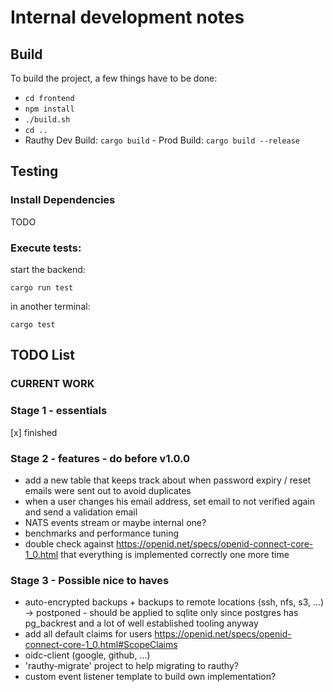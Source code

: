 # Internal development notes

## Build

To build the project, a few things have to be done:
- `cd frontend`
- `npm install`
- `./build.sh`
- `cd ..`
- Rauthy Dev Build: `cargo build` - Prod Build: `cargo build --release`

## Testing

### Install Dependencies

TODO

### Execute tests:

start the backend:

`cargo run test`

in another terminal:

`cargo test`

## TODO List

### CURRENT WORK

### Stage 1 - essentials

[x] finished

### Stage 2 - features - do before v1.0.0

- add a new table that keeps track about when password expiry / reset emails were sent out to avoid duplicates
- when a user changes his email address, set email to not verified again and send a validation email
- NATS events stream or maybe internal one?
- benchmarks and performance tuning
- double check against https://openid.net/specs/openid-connect-core-1_0.html that everything is implemented correctly one more time

### Stage 3 - Possible nice to haves

- auto-encrypted backups + backups to remote locations (ssh, nfs, s3, ...) -> postponed - should be applied to sqlite only
since postgres has pg_backrest and a lot of well established tooling anyway
- add all default claims for users https://openid.net/specs/openid-connect-core-1_0.html#ScopeClaims
- oidc-client (google, github, ...)
- 'rauthy-migrate' project to help migrating to rauthy?
- custom event listener template to build own implementation?
